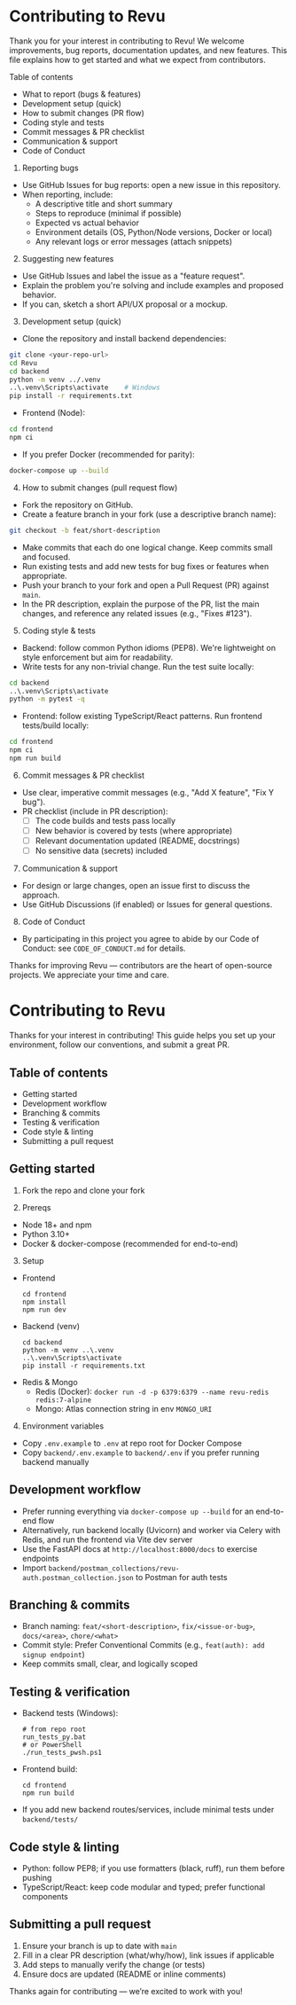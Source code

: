 # Contributing to Revu

Thank you for your interest in contributing to Revu! We welcome improvements, bug reports, documentation updates, and new features. This file explains how to get started and what we expect from contributors.

Table of contents

- What to report (bugs & features)
- Development setup (quick)
- How to submit changes (PR flow)
- Coding style and tests
- Commit messages & PR checklist
- Communication & support
- Code of Conduct

1. Reporting bugs

- Use GitHub Issues for bug reports: open a new issue in this repository.
- When reporting, include:
  - A descriptive title and short summary
  - Steps to reproduce (minimal if possible)
  - Expected vs actual behavior
  - Environment details (OS, Python/Node versions, Docker or local)
  - Any relevant logs or error messages (attach snippets)

2. Suggesting new features

- Use GitHub Issues and label the issue as a "feature request".
- Explain the problem you're solving and include examples and proposed behavior.
- If you can, sketch a short API/UX proposal or a mockup.

3. Development setup (quick)

- Clone the repository and install backend dependencies:

```bash
git clone <your-repo-url>
cd Revu
cd backend
python -m venv ../.venv
..\.venv\Scripts\activate    # Windows
pip install -r requirements.txt
```

- Frontend (Node):

```bash
cd frontend
npm ci
```

- If you prefer Docker (recommended for parity):

```bash
docker-compose up --build
```

4. How to submit changes (pull request flow)

- Fork the repository on GitHub.
- Create a feature branch in your fork (use a descriptive branch name):

```bash
git checkout -b feat/short-description
```

- Make commits that each do one logical change. Keep commits small and focused.
- Run existing tests and add new tests for bug fixes or features when appropriate.
- Push your branch to your fork and open a Pull Request (PR) against `main`.
- In the PR description, explain the purpose of the PR, list the main changes, and reference any related issues (e.g., "Fixes #123").

5. Coding style & tests

- Backend: follow common Python idioms (PEP8). We're lightweight on style enforcement but aim for readability.
- Write tests for any non-trivial change. Run the test suite locally:

```bash
cd backend
..\.venv\Scripts\activate
python -m pytest -q
```

- Frontend: follow existing TypeScript/React patterns. Run frontend tests/build locally:

```bash
cd frontend
npm ci
npm run build
```

6. Commit messages & PR checklist

- Use clear, imperative commit messages (e.g., "Add X feature", "Fix Y bug").
- PR checklist (include in PR description):
  - [ ] The code builds and tests pass locally
  - [ ] New behavior is covered by tests (where appropriate)
  - [ ] Relevant documentation updated (README, docstrings)
  - [ ] No sensitive data (secrets) included

7. Communication & support

- For design or large changes, open an issue first to discuss the approach.
- Use GitHub Discussions (if enabled) or Issues for general questions.

8. Code of Conduct

- By participating in this project you agree to abide by our Code of Conduct: see `CODE_OF_CONDUCT.md` for details.

Thanks for improving Revu — contributors are the heart of open-source projects. We appreciate your time and care.

# Contributing to Revu

Thanks for your interest in contributing! This guide helps you set up your environment, follow our conventions, and submit a great PR.

## Table of contents

- Getting started
- Development workflow
- Branching & commits
- Testing & verification
- Code style & linting
- Submitting a pull request

## Getting started

1. Fork the repo and clone your fork

2. Prereqs

- Node 18+ and npm
- Python 3.10+
- Docker & docker-compose (recommended for end-to-end)

3. Setup

- Frontend
  ```
  cd frontend
  npm install
  npm run dev
  ```
- Backend (venv)
  ```
  cd backend
  python -m venv ..\.venv
  ..\.venv\Scripts\activate
  pip install -r requirements.txt
  ```
- Redis & Mongo
  - Redis (Docker): `docker run -d -p 6379:6379 --name revu-redis redis:7-alpine`
  - Mongo: Atlas connection string in env `MONGO_URI`

4. Environment variables

- Copy `.env.example` to `.env` at repo root for Docker Compose
- Copy `backend/.env.example` to `backend/.env` if you prefer running backend manually

## Development workflow

- Prefer running everything via `docker-compose up --build` for an end-to-end flow
- Alternatively, run backend locally (Uvicorn) and worker via Celery with Redis, and run the frontend via Vite dev server
- Use the FastAPI docs at `http://localhost:8000/docs` to exercise endpoints
- Import `backend/postman_collections/revu-auth.postman_collection.json` to Postman for auth tests

## Branching & commits

- Branch naming: `feat/<short-description>`, `fix/<issue-or-bug>`, `docs/<area>`, `chore/<what>`
- Commit style: Prefer Conventional Commits (e.g., `feat(auth): add signup endpoint`)
- Keep commits small, clear, and logically scoped

## Testing & verification

- Backend tests (Windows):
  ```
  # from repo root
  run_tests_py.bat
  # or PowerShell
  ./run_tests_pwsh.ps1
  ```
- Frontend build:
  ```
  cd frontend
  npm run build
  ```
- If you add new backend routes/services, include minimal tests under `backend/tests/`

## Code style & linting

- Python: follow PEP8; if you use formatters (black, ruff), run them before pushing
- TypeScript/React: keep code modular and typed; prefer functional components

## Submitting a pull request

1. Ensure your branch is up to date with `main`
2. Fill in a clear PR description (what/why/how), link issues if applicable
3. Add steps to manually verify the change (or tests)
4. Ensure docs are updated (README or inline comments)

Thanks again for contributing — we’re excited to work with you!
